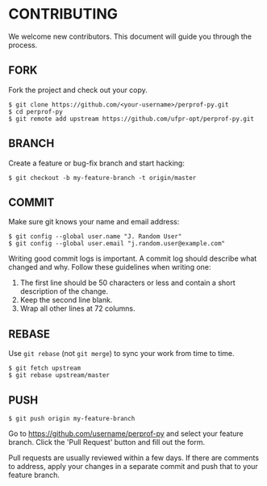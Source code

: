 # CONTRIBUTING

We welcome new contributors. This document will guide you
through the process.

## FORK

Fork the project and check out your copy.

    $ git clone https://github.com/<your-username>/perprof-py.git
    $ cd perprof-py
    $ git remote add upstream https://github.com/ufpr-opt/perprof-py.git

## BRANCH

Create a feature or bug-fix branch and start hacking:

    $ git checkout -b my-feature-branch -t origin/master

## COMMIT

Make sure git knows your name and email address:

    $ git config --global user.name "J. Random User"
    $ git config --global user.email "j.random.user@example.com"

Writing good commit logs is important.  A commit log should describe what
changed and why.  Follow these guidelines when writing one:

1. The first line should be 50 characters or less and contain a short
   description of the change.
2. Keep the second line blank.
3. Wrap all other lines at 72 columns.

## REBASE

Use `git rebase` (not `git merge`) to sync your work from time to time.

    $ git fetch upstream
    $ git rebase upstream/master

## PUSH

    $ git push origin my-feature-branch

Go to https://github.com/username/perprof-py and select your feature branch.  Click
the 'Pull Request' button and fill out the form.

Pull requests are usually reviewed within a few days. If there are comments
to address, apply your changes in a separate commit and push that to your
feature branch.
